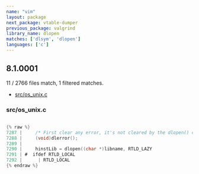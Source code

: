 ```yaml
---
name: "vim"
layout: package
next_package: vtable-dumper
previous_package: valgrind
library_name: dlopen
matches: ['dlsym', 'dlopen']
languages: ['c']
---
```

## 8.1.0001
11 / 2766 files match, 1 filtered matches.

 - [src/os_unix.c](#srcos_unixc)

### src/os_unix.c

```c

{% raw %}
7287 |     /* First clear any error, it's not cleared by the dlopen() call. */
7288 |     (void)dlerror();
7289 | 
7290 |     hinstLib = dlopen((char *)libname, RTLD_LAZY
7291 | #  ifdef RTLD_LOCAL
7292 | 	    | RTLD_LOCAL
{% endraw %}

```